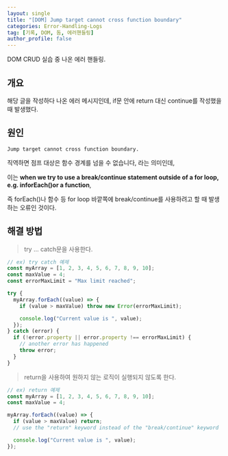 ```yaml
---
layout: single
title: "[DOM] Jump target cannot cross function boundary"
categories: Error-Handling-Logs
tag: [기록, DOM, 돔, 에러핸들링]
author_profile: false
---
```


DOM CRUD 실습 중 나온 에러 핸들링.

## 개요

해당 글을 작성하다 나온 에러 메시지인데, if문 안에 return 대신 continue를 작성했을 때 발생했다.

## 원인

```
Jump target cannot cross function boundary.
```

직역하면 점프 대상은 함수 경계를 넘을 수 없습니다, 라는 의미인데,

이는 **when we try to use a break/continue statement outside of a for loop, e.g. inforEach()or a function**,

즉 forEach()나 함수 등 for loop 바깥쪽에 break/continue를 사용하려고 할 때 발생하는 오류인 것이다.

## 해결 방법

> try ... catch문을 사용한다.

```javascript
// ex) try catch 예제
const myArray = [1, 2, 3, 4, 5, 6, 7, 8, 9, 10];
const maxValue = 4;
const errorMaxLimit = "Max limit reached";

try {
  myArray.forEach((value) => {
    if (value > maxValue) throw new Error(errorMaxLimit);

    console.log("Current value is ", value);
  });
} catch (error) {
  if (!error.property || error.property !== errorMaxLimit) {
    // another error has happened
    throw error;
  }
}
```

> return을 사용하여 원하지 않는 로직이 실행되지 않도록 한다.

```javascript
// ex) return 예제
const myArray = [1, 2, 3, 4, 5, 6, 7, 8, 9, 10];
const maxValue = 4;

myArray.forEach((value) => {
  if (value > maxValue) return;
  // use the "return" keyword instead of the "break/continue" keyword

  console.log("Current value is ", value);
});
```
